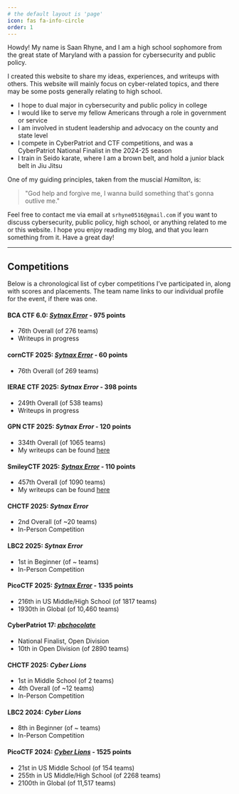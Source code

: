 ```yaml
---
# the default layout is 'page'
icon: fas fa-info-circle
order: 1
---
```


Howdy! My name is Saan Rhyne, and I am a high school sophomore from the great state of Maryland with a passion for cybersecurity and public policy.

I created this website to share my ideas, experiences, and writeups with others. This website will mainly focus on cyber-related topics, and there may be some posts generally relating to high school.

* I hope to dual major in cybersecurity and public policy in college
* I would like to serve my fellow Americans through a role in government or service
* I am involved in student leadership and advocacy on the county and state level
* I compete in CyberPatriot and CTF competitions, and was a CyberPatriot National Finalist in the 2024-25 season
* I train in Seido karate, where I am a brown belt, and hold a junior black belt in Jiu Jitsu

One of my guiding principles, taken from the muscial *Hamilton*, is:

> "God help and forgive me, I wanna build something that's gonna outlive me."

Feel free to contact me via email at `srhyne0516@gmail.com` if you want to discuss cybersecurity, public policy, high school, or anything related to me or this website. I hope you enjoy reading my blog, and that you learn something from it. Have a great day!

---

## Competitions
Below is a chronological list of cyber competitions I’ve participated in, along with scores and placements. The team name links to our individual profile for the event, if there was one.

#### BCA CTF 6.0: [*Sytnax Error*](https://play.bcactf.com/teams/70) - 975 points
* 76th Overall (of 276 teams)
* Writeups in progress

#### cornCTF 2025: [*Sytnax Error*](https://play.cornc.tf/users/105) - 60 points
* 76th Overall (of 269 teams)

#### IERAE CTF 2025: *Sytnax Error* - 398 points
* 249th Overall (of 538 teams)
* Writeups in progress

#### GPN CTF 2025: *Sytnax Error* - 120 points
* 334th Overall (of 1065 teams)
* My writeups can be found [here](/tags/gpn-ctf-2025/)

#### SmileyCTF 2025: [*Sytnax Error*](https://play.ctf.gg/profile/eYPIor_XVEJ2xog7iLugF) - 110 points
* 457th Overall (of 1090 teams)
* My writeups can be found [here](/tags/smileyctf-2025/)

#### CHCTF 2025: *Sytnax Error*
* 2nd Overall (of ~20 teams)
* In-Person Competition

#### LBC2 2025: *Sytnax Error*
* 1st in Beginner (of ~ teams)
* In-Person Competition

#### PicoCTF 2025: [*Sytnax Error*](https://play.picoctf.org/teams/15354) - 1335 points
* 216th in US Middle/High School (of 1817 teams)
* 1930th in Global (of 10,460 teams)

#### CyberPatriot 17: [*pbchocolate*](https://www.uscyberpatriot.org/Documents/CP17_Program_2025_web.pdf#page=11)
* National Finalist, Open Division
* 10th in Open Division (of 2890 teams)

#### CHCTF 2025: *Cyber Lions*
* 1st in Middle School (of 2 teams)
* 4th Overall (of ~12 teams)
* In-Person Competition

#### LBC2 2024: *Cyber Lions*
* 8th in Beginner (of ~ teams)
* In-Person Competition

#### PicoCTF 2024: [*Cyber Lions*](https://play.picoctf.org/teams/9972) - 1525 points
* 21st in US Middle School (of 154 teams)
* 255th in US Middle/High School (of 2268 teams)
* 2100th in Global (of 11,517 teams)
